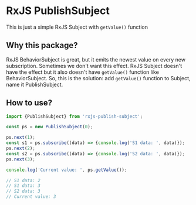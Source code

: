 # RxJS PublishSubject
This is just a simple RxJS Subject with `getValue()` function

## Why this package?
RxJS BehaviorSubject is great, but it emits the newest value on every new subscription. Sometimes we don't want this effect. RxJS Subject doesn't have the effect but it also doesn't have `getValue()` function like BehaviorSubject. So, this is the solution: add `getValue()` function to Subject, name it PublishSubject.

## How to use?
```js
import {PublishSubject} from 'rxjs-publish-subject';

const ps = new PublishSubject(0);

ps.next(1);
const s1 = ps.subscribe((data) => {console.log('S1 data: ', data)});
ps.next(2);
const s2 = ps.subscribe((data) => {console.log('S2 data: ', data)});
ps.next(3);

console.log('Current value: ', ps.getValue());

// S1 data: 2
// S1 data: 3
// S2 data: 3
// Current value: 3
```

